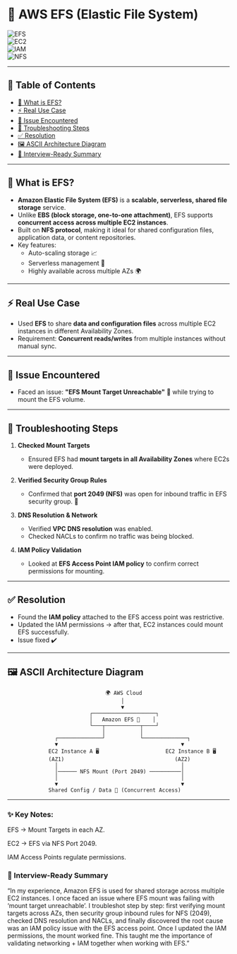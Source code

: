 # 📂 AWS EFS (Elastic File System) 

![EFS](https://img.shields.io/badge/Docs-EFS-blue?logo=amazonaws&link=https://docs.aws.amazon.com/efs/)  
![EC2](https://img.shields.io/badge/Docs-EC2-orange?logo=amazonaws&link=https://docs.aws.amazon.com/ec2/)  
![IAM](https://img.shields.io/badge/Docs-IAM-yellow?logo=amazonaws&link=https://docs.aws.amazon.com/IAM/latest/UserGuide/introduction.html)  
![NFS](https://img.shields.io/badge/Protocol-NFS-green)  

---

## 📑 Table of Contents  
- [📘 What is EFS?](#-what-is-efs)  
- [⚡ Real Use Case](#-real-use-case)  
- [🐞 Issue Encountered](#-issue-encountered)  
- [🔧 Troubleshooting Steps](#-troubleshooting-steps)  
- [✅ Resolution](#-resolution)  
- [🖼️ ASCII Architecture Diagram](#️-ascii-architecture-diagram)  
- [🎯 Interview-Ready Summary](#-interview-ready-summary)  

---

## 📘 What is EFS?  
- **Amazon Elastic File System (EFS)** is a **scalable, serverless, shared file storage** service.  
- Unlike **EBS (block storage, one-to-one attachment)**, EFS supports **concurrent access across multiple EC2 instances**.  
- Built on **NFS protocol**, making it ideal for shared configuration files, application data, or content repositories.  
- Key features:  
  - Auto-scaling storage 📈  
  - Serverless management 🔄  
  - Highly available across multiple AZs 🌍  

---

## ⚡ Real Use Case  
- Used **EFS** to share **data and configuration files** across multiple EC2 instances in different Availability Zones.  
- Requirement: **Concurrent reads/writes** from multiple instances without manual sync.  

---

## 🐞 Issue Encountered  
- Faced an issue: **"EFS Mount Target Unreachable"** 🚨 while trying to mount the EFS volume.  

---

## 🔧 Troubleshooting Steps  
1. **Checked Mount Targets**  
   - Ensured EFS had **mount targets in all Availability Zones** where EC2s were deployed.  

2. **Verified Security Group Rules**  
   - Confirmed that **port 2049 (NFS)** was open for inbound traffic in EFS security group. 🔐  

3. **DNS Resolution & Network**  
   - Verified **VPC DNS resolution** was enabled.  
   - Checked NACLs to confirm no traffic was being blocked.  

4. **IAM Policy Validation**  
   - Looked at **EFS Access Point IAM policy** to confirm correct permissions for mounting.  

---

## ✅ Resolution  
- Found the **IAM policy** attached to the EFS access point was restrictive.  
- Updated the IAM permissions → after that, EC2 instances could mount EFS successfully.  
- Issue fixed ✔️  

---

## 🖼️ ASCII Architecture Diagram  

                                   🌍 AWS Cloud
                                        │
                                        ▼
                              ┌────────────────────┐
                              │   Amazon EFS 📂    │
                              └───┬───────────┬────┘
                                  │           │
                   ┌──────────────┘           └──────────────┐
                   ▼                                       ▼
                 EC2 Instance A 🖥️                     EC2 Instance B 🖥️
                 (AZ1)                                   (AZ2)
                   │                                       │
                   │────── NFS Mount (Port 2049) ──────────│
                   │                                       │
                   ▼                                       ▼
                 Shared Config / Data 🔄 (Concurrent Access)

---

### ✨ Key Notes:

EFS → Mount Targets in each AZ.

EC2 → EFS via NFS Port 2049.

IAM Access Points regulate permissions.

### 🎯 Interview-Ready Summary
“In my experience, Amazon EFS is used for shared storage across multiple EC2 instances. I once faced an issue where EFS mount was failing with ‘mount target unreachable’. I troubleshot step by step: first verifying mount targets across AZs, then security group inbound rules for NFS (2049), checked DNS resolution and NACLs, and finally discovered the root cause was an IAM policy issue with the EFS access point. Once I updated the IAM permissions, the mount worked fine. This taught me the importance of validating networking + IAM together when working with EFS.”
